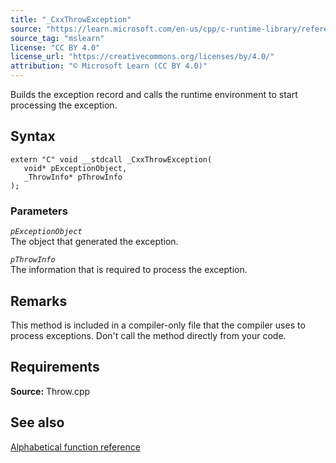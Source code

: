 ```yaml
---
title: "_CxxThrowException"
source: "https://learn.microsoft.com/en-us/cpp/c-runtime-library/reference/cxxthrowexception?view=msvc-170"
source_tag: "mslearn"
license: "CC BY 4.0"
license_url: "https://creativecommons.org/licenses/by/4.0/"
attribution: "© Microsoft Learn (CC BY 4.0)"
---
```

Builds the exception record and calls the runtime environment to start processing the exception.

## Syntax

```
extern "C" void __stdcall _CxxThrowException(
   void* pExceptionObject,
   _ThrowInfo* pThrowInfo
);
```

### Parameters

_`pExceptionObject`_  
The object that generated the exception.

_`pThrowInfo`_  
The information that is required to process the exception.

## Remarks

This method is included in a compiler-only file that the compiler uses to process exceptions. Don't call the method directly from your code.

## Requirements

**Source:** Throw.cpp

## See also

[Alphabetical function reference](https://learn.microsoft.com/en-us/cpp/c-runtime-library/reference/crt-alphabetical-function-reference?view=msvc-170)